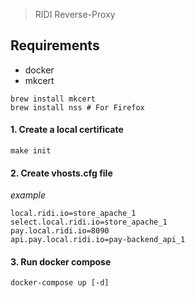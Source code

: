 > RIDI Reverse-Proxy


## Requirements

- docker
- mkcert

```
brew install mkcert
brew install nss # For Firefox
```

#### 1. Create a local certificate

```
make init
```

#### 2. Create vhosts.cfg file

_example_
```
local.ridi.io=store_apache_1
select.local.ridi.io=store_apache_1
pay.local.ridi.io=8090
api.pay.local.ridi.io=pay-backend_api_1
```

#### 3. Run docker compose

```
docker-compose up [-d]
```